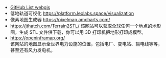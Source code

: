 - [GitHub List webgis](https://github.com/stars/zheyi420/lists/webgis) 
- 低地轨道可视化 https://platform.leolabs.space/visualization
- 像素地图生成器 https://pixelmap.amcharts.com/
- https://jthatch.com/Terrain2STL/
	该网站可以获取全球任何一个地点的地形图，生成 STL 文件供下载，你可以用 3D 打印机把地形打印成模型。
- https://openinframap.org/  
	该网站的地图显示全世界电力设施的位置，包括电厂、变电站、输电线等等，甚至还有风力发电机。

